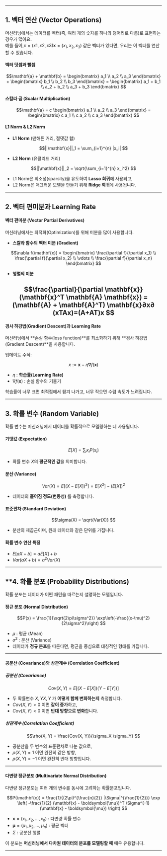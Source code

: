 
---
## **1. 벡터 연산 (Vector Operations)**

머신러닝에서는 데이터를 벡터(즉, 여러 개의 숫자를 하나의 덩어리로 다룸)로 표현하는 경우가 많아요.  
예를 들어,$x=(x1,x2,x3)\mathbf{x} = (x_1, x_2, x_3)$ 같은 벡터가 있다면, 우리는 이 벡터를 연산할 수 있습니다.

#### **벡터 덧셈과 뺄셈**

$$\mathbf{a} + \mathbf{b} = \begin{bmatrix} a_1 \\ a_2 \\ a_3 \end{bmatrix} + \begin{bmatrix} b_1 \\ b_2 \\ b_3 \end{bmatrix} = \begin{bmatrix} a_1 + b_1 \\ a_2 + b_2 \\ a_3 + b_3 \end{bmatrix}
$$
#### **스칼라 곱 (Scalar Multiplication)**

$$\mathbf{a} = c \begin{bmatrix} a_1 \\ a_2 \\ a_3 \end{bmatrix} = \begin{bmatrix} c a_1 \\ c a_2 \\ c a_3 \end{bmatrix}
$$
#### **L1 Norm & L2 Norm**

- **L1 Norm** (맨해튼 거리, 절댓값 합)

$$||\mathbf{x}||_1 = \sum_{i=1}^{n} |x_i|
$$
- **L2 Norm** (유클리드 거리)

$$||\mathbf{x}||_2 = \sqrt{\sum_{i=1}^{n} x_i^2}
$$
- L1 Norm은 희소성(sparsity)을 유도하여 **Lasso 회귀**에 사용되고,
- L2 Norm은 매끄러운 모델을 만들기 위해 **Ridge 회귀**에 사용됩니다.

---

## **2. 벡터 편미분과 Learning Rate**

#### **벡터 편미분 (Vector Partial Derivatives)**

머신러닝에서는 최적화(Optimization)를 위해 미분을 많이 사용합니다.

- **스칼라 함수의 벡터 미분 (Gradient)**

$$\nabla f(\mathbf{x}) = \begin{bmatrix} \frac{\partial f}{\partial x_1} \\ \frac{\partial f}{\partial x_2} \\ \vdots \\ \frac{\partial f}{\partial x_n} \end{bmatrix}
$$
- **행렬의 미분**

$$\frac{\partial}{\partial \mathbf{x}} (\mathbf{x}^T \mathbf{A} \mathbf{x}) = (\mathbf{A} + \mathbf{A}^T) \mathbf{x}∂x∂​(xTAx)=(A+AT)x
$$
---

#### **경사 하강법(Gradient Descent)과 Learning Rate**

머신러닝에서 **손실 함수(loss function)**를 최소화하기 위해 **경사 하강법(Gradient Descent)**을 사용합니다.

업데이트 수식:

$$x:= \mathbf{x} - \eta \nabla f(\mathbf{x})
$$
- $\eta$ : **학습률(Learning Rate)**
- $\nabla f(\mathbf{x})$ : 손실 함수의 기울기

학습률이 너무 크면 최적점에서 튕겨 나가고, 너무 작으면 수렴 속도가 느려집니다.

---

## **3. 확률 변수 (Random Variable)**

확률 변수는 머신러닝에서 데이터를 확률적으로 모델링하는 데 사용됩니다.

#### **기댓값 (Expectation)**

$$E[X]= \sum_{i} x_i P(x_i)
$$
- 확률 변수 $X$의 **평균적인 값**을 의미합니다.

#### **분산 (Variance)**

$$Var(X) = E[(X - E[X])^2] = E[X^2] - (E[X])^2
$$
- 데이터의 **흩어짐 정도(변동성)** 를 측정합니다.

#### **표준편차 (Standard Deviation)**

$$\sigma(X) = \sqrt{Var(X)}
$$
- 분산의 제곱근이며, 원래 데이터와 같은 단위를 가집니다.

#### **확률 변수 연산 특징**

- $E[aX + b] = aE[X] + b$ 
- $Var(aX + b) = a^2Var(X)$

---

## **4. 확률 분포 (Probability Distributions)

확률 분포는 데이터가 어떤 패턴을 따르는지 설명하는 모델입니다.

#### **정규 분포 (Normal Distribution)**

$$P(x) = \frac{1}{\sqrt{2\pi\sigma^2}} \exp\left(-\frac{(x-\mu)^2}{2\sigma^2}\right)
$$
- $\mu$ : 평균 (Mean)
- $\sigma^2$ : 분산 (Variance)
- 데이터가 **정규 분포**를 따른다면, 평균을 중심으로 대칭적인 형태를 가집니다.

---

#### **공분산 (Covariance)와 상관계수 (Correlation Coefficient)**

##### **공분산 (Covariance)**

$$Cov(X, Y) = E[(X - E[X])(Y - E[Y])]
$$
- 두 확률변수 $X,YX, Y$ 가 **어떻게 함께 변화하는지** 측정합니다.
- $Cov(X, Y) > 0$ 이면 **같이 증가**하고,
- $Cov(X, Y) < 0$ 이면 **반대 방향으로 변화**합니다.

##### **상관계수 (Correlation Coefficient)**

$$\rho(X, Y) = \frac{Cov(X, Y)}{\sigma_X \sigma_Y}
$$
- 공분산을 두 변수의 표준편차로 나눈 값으로,
- $\rho(X, Y) = 1$ 이면 완전히 같은 방향,
- $\rho(X, Y) = -1$ 이면 완전히 반대 방향입니다.

---

#### **다변량 정규분포 (Multivariate Normal Distribution)**

다변량 정규분포는 여러 개의 변수를 동시에 고려하는 확률분포입니다.

$$P(\mathbf{x}) = \frac{1}{(2\pi)^{\frac{n}{2}} |\Sigma|^{\frac{1}{2}}} \exp \left( -\frac{1}{2} (\mathbf{x} - \boldsymbol{\mu})^T \Sigma^{-1} (\mathbf{x} - \boldsymbol{\mu}) \right)
$$
- $\mathbf{x} = (x_1, x_2, \dots, x_n)$ : 다변량 확률 변수
- $\boldsymbol{\mu} = ( \mu_1, \mu_2, ..., \mu_n )$ : 평균 벡터
- $\Sigma$ : 공분산 행렬

이 분포는 **머신러닝에서 다차원 데이터의 분포를 모델링할 때** 매우 유용합니다.

---
